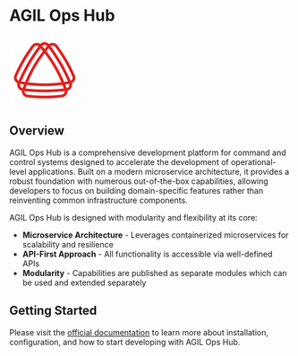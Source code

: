 # AGIL Ops Hub

![AGIL Ops Hub Logo](./logo.png)

## Overview

AGIL Ops Hub is a comprehensive development platform for command and control systems designed to accelerate the
development of operational-level applications. Built on a modern microservice architecture, it provides a robust
foundation with numerous out-of-the-box capabilities, allowing developers to focus on building domain-specific features
rather than reinventing common infrastructure components.

AGIL Ops Hub is designed with modularity and flexibility at its core:

-   **Microservice Architecture** - Leverages containerized microservices for scalability and resilience
-   **API-First Approach** - All functionality is accessible via well-defined APIs
-   **Modularity** - Capabilities are published as separate modules which can be used and extended separately

## Getting Started

Please visit the [official documentation](https://mssfoobar.github.io/docs/) to learn more about installation,
configuration, and how to start developing with AGIL Ops Hub.
